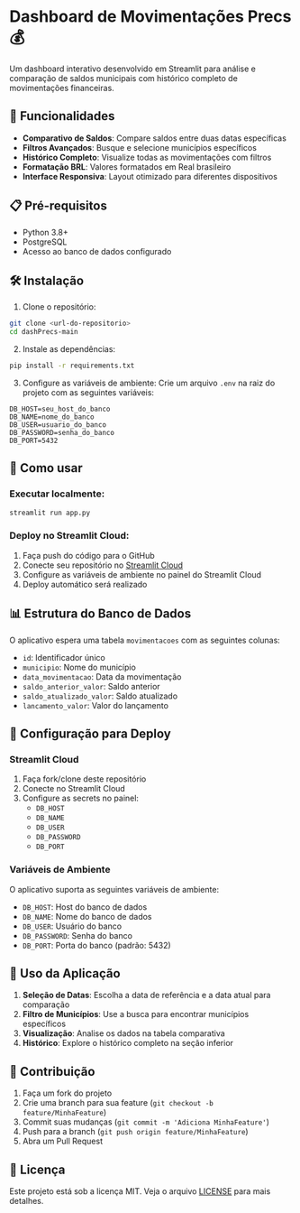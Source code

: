 # Dashboard de Movimentações Precs 💰

Um dashboard interativo desenvolvido em Streamlit para análise e comparação de saldos municipais com histórico completo de movimentações financeiras.

## 🚀 Funcionalidades

- **Comparativo de Saldos**: Compare saldos entre duas datas específicas
- **Filtros Avançados**: Busque e selecione municípios específicos
- **Histórico Completo**: Visualize todas as movimentações com filtros
- **Formatação BRL**: Valores formatados em Real brasileiro
- **Interface Responsiva**: Layout otimizado para diferentes dispositivos

## 📋 Pré-requisitos

- Python 3.8+
- PostgreSQL
- Acesso ao banco de dados configurado

## 🛠️ Instalação

1. Clone o repositório:
```bash
git clone <url-do-repositorio>
cd dashPrecs-main
```

2. Instale as dependências:
```bash
pip install -r requirements.txt
```

3. Configure as variáveis de ambiente:
Crie um arquivo `.env` na raiz do projeto com as seguintes variáveis:
```env
DB_HOST=seu_host_do_banco
DB_NAME=nome_do_banco
DB_USER=usuario_do_banco
DB_PASSWORD=senha_do_banco
DB_PORT=5432
```

## 🚀 Como usar

### Executar localmente:
```bash
streamlit run app.py
```

### Deploy no Streamlit Cloud:
1. Faça push do código para o GitHub
2. Conecte seu repositório no [Streamlit Cloud](https://share.streamlit.io/)
3. Configure as variáveis de ambiente no painel do Streamlit Cloud
4. Deploy automático será realizado

## 📊 Estrutura do Banco de Dados

O aplicativo espera uma tabela `movimentacoes` com as seguintes colunas:
- `id`: Identificador único
- `municipio`: Nome do município
- `data_movimentacao`: Data da movimentação
- `saldo_anterior_valor`: Saldo anterior
- `saldo_atualizado_valor`: Saldo atualizado
- `lancamento_valor`: Valor do lançamento

## 🔧 Configuração para Deploy

### Streamlit Cloud
1. Faça fork/clone deste repositório
2. Conecte no Streamlit Cloud
3. Configure as secrets no painel:
   - `DB_HOST`
   - `DB_NAME`
   - `DB_USER`
   - `DB_PASSWORD`
   - `DB_PORT`

### Variáveis de Ambiente
O aplicativo suporta as seguintes variáveis de ambiente:
- `DB_HOST`: Host do banco de dados
- `DB_NAME`: Nome do banco de dados
- `DB_USER`: Usuário do banco
- `DB_PASSWORD`: Senha do banco
- `DB_PORT`: Porta do banco (padrão: 5432)

## 📱 Uso da Aplicação

1. **Seleção de Datas**: Escolha a data de referência e a data atual para comparação
2. **Filtro de Municípios**: Use a busca para encontrar municípios específicos
3. **Visualização**: Analise os dados na tabela comparativa
4. **Histórico**: Explore o histórico completo na seção inferior

## 🤝 Contribuição

1. Faça um fork do projeto
2. Crie uma branch para sua feature (`git checkout -b feature/MinhaFeature`)
3. Commit suas mudanças (`git commit -m 'Adiciona MinhaFeature'`)
4. Push para a branch (`git push origin feature/MinhaFeature`)
5. Abra um Pull Request

## 📄 Licença

Este projeto está sob a licença MIT. Veja o arquivo [LICENSE](LICENSE) para mais detalhes.
